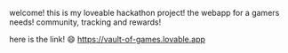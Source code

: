 welcome! this is my loveable hackathon project! 
the webapp for a gamers needs! community, tracking and rewards! 

here is the link! 😄
https://vault-of-games.lovable.app
